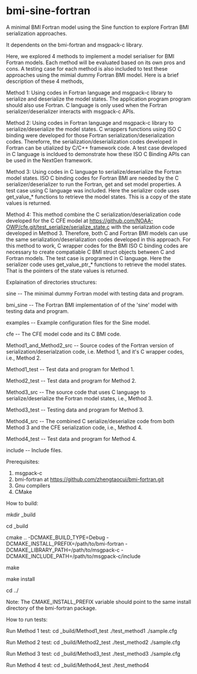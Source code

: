 # bmi-sine-fortran
A minimal BMI Fortran model using the Sine function to explore Fortran BMI serialization approaches.

It dependents on the bmi-fortran and msgpack-c library.

Here, we explored 4 methods to implement a model serialiser for BMI Fortran models. Each method will be evaluated based on its own pros and cons. A testing case for each method is also included to test these approaches using the mimial dummy Fortran BMI model. Here is a brief description of these 4 methods,

Method 1: Using codes in Fortran language and msgpack-c library to serialize and deserialize the model states. The application program program should also use Fortran. C language is only used when the Fortran serializer/deserializer interacts with msgpack-c APIs.

Method 2: Using codes in Fortran language and msgpack-c library to serialize/deserialize the model states. C wrappers functions using ISO C binding were developed for those Fortran serialization/deserialization codes. Thereforre, the serialization/deserialization codes developed in Fortran can be utialized by C/C++ framework code. A test case developed in C language is incldued to demonstrate how these ISO C Binding APIs can be used in the NextGen framework.

Method 3: Using codes in C language to serialize/deserialize the Fortran model states. ISO C binding codes for Fortran BMI are needed by the C serializer/deserializer to run the Fortran, get and set model properties. A test case using C language was included. Here the serializer code uses get_value_* functions to retrieve the model states. This is a copy of the state values is returned.

Method 4: This method combine the C serialization/deserialization code developed for the C CFE model at https://github.com/NOAA-OWP/cfe.git/test_serialize/serialize_state.c with the serialization code developed in Method 3. Therefore, both C and Fortran BMI models can use the same serialization/deserialization codes developed in this approach. For this method to work, C wrapper codes for the BMI ISO C binding codes are necessary to create compatiable C BMI struct objects between C and Fortran models. The test case is programed in C language. Here the serializer code uses get_value_ptr_* functions to retrieve the model states. That is the pointers of the state values is returned.

Explaination of directories structures:

sine -- The minimal dummy Fortran model with testing data and program.

bmi_sine -- The Fortran BMI implementation of of the 'sine' model with testing data and program.

examples -- Example configuration files for the Sine model.

cfe -- The CFE model code and its C BMI code. 

Method1_and_Method2_src -- Source codes of the Fortran version of serialization/deserialzation code, i.e. Method 1, and it's C wrapper codes, i.e., Method 2.

Method1_test -- Test data and program for Method 1.

Method2_test -- Test data and program for Method 2.

Method3_src -- The source code that uses C language to serialize/deserialize the Fortran model states, i.e., Method 3.

Method3_test -- Testing data and program for Method 3.

Method4_src -- The combined C serialize/deserialize code from both Method 3 and  the CFE serialization code, i.e., Method 4.

Method4_test -- Test data and program for Method 4.

include -- Include files.

Prerequisites:

1) msgpack-c
3) bmi-fortran at https://github.com/zhengtaocui/bmi-fortran.git
4) Gnu compilers 
5) CMake

How to build:

mkdir _build

cd _build

cmake .. -DCMAKE_BUILD_TYPE=Debug -DCMAKE_INSTALL_PREFIX=/path/to/bmi-fortran -DCMAKE_LIBRARY_PATH=/path/to/msgpack-c  -DCMAKE_INCLUDE_PATH=/path/to/msgpack-c/include

make

make install

cd ../

Note: The CMAKE_INSTALL_PREFIX variable should point to the same install directory of the bmi-fortran package.

How to run tests:

Run Method 1 test:
  cd _build/Method1_test
  ./test_method1 ./sample.cfg

Run Method 2 test:
  cd _build/Method2_test
  ./test_method2 ./sample.cfg

Run Method 3 test:
  cd _build/Method3_test
  ./test_method3 ./sample.cfg

Run Method 4 test:
  cd _build/Method4_test
  ./test_method4
